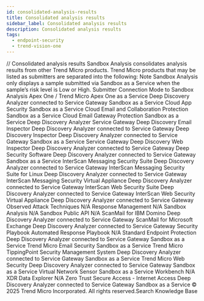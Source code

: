 ```yaml
---
id: consolidated-analysis-results
title: Consolidated analysis results
sidebar_label: Consolidated analysis results
description: Consolidated analysis results
tags:
  - endpoint-security
  - trend-vision-one
---
```


/*<![CDATA[*/ $('#title').html($('meta[name=map-description]').attr('content')); /*]]>*/ Consolidated analysis results Sandbox Analysis consolidates analysis results from other Trend Micro products. Trend Micro products that may be listed as submitters are separated into the following: Note Sandbox Analysis only displays a sample submitted via Sandbox as a Service when the sample’s risk level is Low or High. Submitter Connection Mode to Sandbox Analysis Apex One / Trend Micro Apex One as a Service Deep Discovery Analyzer connected to Service Gateway Sandbox as a Service Cloud App Security Sandbox as a Service Cloud Email and Collaboration Protection Sandbox as a Service Cloud Email Gateway Protection Sandbox as a Service Deep Discovery Analyzer Service Gateway Deep Discovery Email Inspector Deep Discovery Analyzer connected to Service Gateway Deep Discovery Inspector Deep Discovery Analyzer connected to Service Gateway Sandbox as a Service Service Gateway Deep Discovery Web Inspector Deep Discovery Analyzer connected to Service Gateway Deep Security Software Deep Discovery Analyzer connected to Service Gateway Sandbox as a Service InterScan Messaging Security Suite Deep Discovery Analyzer connected to Service Gateway InterScan Messaging Security Suite for Linux Deep Discovery Analyzer connected to Service Gateway InterScan Messaging Security Virtual Appliance Deep Discovery Analyzer connected to Service Gateway InterScan Web Security Suite Deep Discovery Analyzer connected to Service Gateway InterScan Web Security Virtual Appliance Deep Discovery Analyzer connected to Service Gateway Observed Attack Techniques N/A Response Management N/A Sandbox Analysis N/A Sandbox Public API N/A ScanMail for IBM Domino Deep Discovery Analyzer connected to Service Gateway ScanMail for Microsoft Exchange Deep Discovery Analyzer connected to Service Gateway Security Playbook Automated Response Playbook N/A Standard Endpoint Protection Deep Discovery Analyzer connected to Service Gateway Sandbox as a Service Trend Micro Email Security Sandbox as a Service Trend Micro TippingPoint Security Management System Deep Discovery Analyzer connected to Service Gateway Sandbox as a Service Trend Micro Web Security Deep Discovery Analyzer connected to Service Gateway Sandbox as a Service Virtual Network Sensor Sandbox as a Service Workbench N/A XDR Data Explorer N/A Zero Trust Secure Access - Internet Access Deep Discovery Analyzer connected to Service Gateway Sandbox as a Service © 2025 Trend Micro Incorporated. All rights reserved.Search Knowledge Base